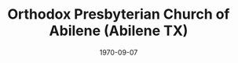 ---
date: &id001 1970-09-07
end_date: null
location:
  address: 2742 Buffalo Gap Road
  city: Abilene
  state: TX
minister:
- end: 1981-01-01
  name: Jonathan Male
  start: 1971-01-01
  type: pastor
- end: 1998-01-01
  name: Neil Lodge
  start: 1981-01-01
  type: pastor
- end: null
  name: Robert Lotzer
  start: 2000-01-01
  type: pastor
ministers:
- Jonathan Male
- Neil Lodge
- Robert Lotzer
name: Orthodox Presbyterian Church of Abilene
names:
- end: null
  name: Orthodox Presbyterian Church of Abilene
  start: 1970-09-07
origination_date: *id001
raw_data: "TX  Abilene\nOrthodox Presbyterian Church of Abilene  (September 7,\
  \ 1970\u2013 )\n2742 Buffalo Gap Road\nPastors: Jonathan Male, 1971\u201381\nNeil\
  \ Lodge, 1981\u201398\nRobert Lotzer, 2000\u2013"
received_from: null
states:
- TX
status:
  active: true
  end_date: null
  reason: null
  received_from: null
  withdrawal_to: null
title: Orthodox Presbyterian Church of Abilene (Abilene TX)

---